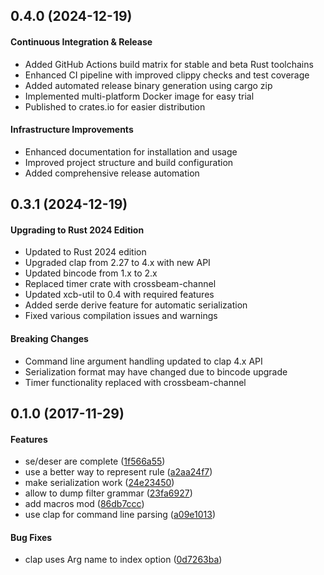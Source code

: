 ##  0.4.0 (2024-12-19)

#### Continuous Integration & Release

*   Added GitHub Actions build matrix for stable and beta Rust toolchains
*   Enhanced CI pipeline with improved clippy checks and test coverage
*   Added automated release binary generation using cargo zip
*   Implemented multi-platform Docker image for easy trial
*   Published to crates.io for easier distribution

#### Infrastructure Improvements

*   Enhanced documentation for installation and usage
*   Improved project structure and build configuration
*   Added comprehensive release automation

##  0.3.1 (2024-12-19)

#### Upgrading to Rust 2024 Edition

*   Updated to Rust 2024 edition
*   Upgraded clap from 2.27 to 4.x with new API
*   Updated bincode from 1.x to 2.x
*   Replaced timer crate with crossbeam-channel
*   Updated xcb-util to 0.4 with required features
*   Added serde derive feature for automatic serialization
*   Fixed various compilation issues and warnings

#### Breaking Changes

*   Command line argument handling updated to clap 4.x API
*   Serialization format may have changed due to bincode upgrade
*   Timer functionality replaced with crossbeam-channel

##  0.1.0 (2017-11-29)

#### Features

*   se/deser are complete ([1f566a55](1f566a55))
*   use a better way to represent rule ([a2aa24f7](a2aa24f7))
*   make serialization work ([24e23450](24e23450))
*   allow to dump filter grammar ([23fa6927](23fa6927))
*   add macros mod ([86db7ccc](86db7ccc))
*   use clap for command line parsing ([a09e1013](a09e1013))

#### Bug Fixes

*   clap uses Arg name to index option ([0d7263ba](0d7263ba))



